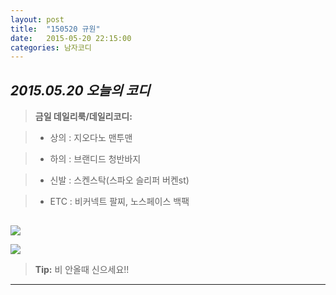 ```yaml
---
layout: post
title:  "150520 규원"
date:   2015-05-20 22:15:00
categories: 남자코디
---
```

*2015.05.20 오늘의 코디*
-------------


> **금일 데일리룩/데일리코디:**

> - 상의 : 지오다노 맨투맨


> - 하의 : 브랜디드 청반바지

> - 신발 : 스켄스탁(스파오 슬리퍼 버켄st)


> -  ETC : 비커넥트 팔찌, 노스페이스 백팩



##  
![](https://lh6.googleusercontent.com/-9hW__hpsrZc/VWhsrTLe3jI/AAAAAAAAAB8/eMEBQrT3DjM/w662-h530-no/3-1.jpg)

![](https://lh3.googleusercontent.com/-nSn29AcJGrQ/VWhsrt83JgI/AAAAAAAAACA/N8g1nw2OxmU/w720-h394-no/3-2.jpg)

> **Tip:** 비 안올때 신으세요!!


----------
